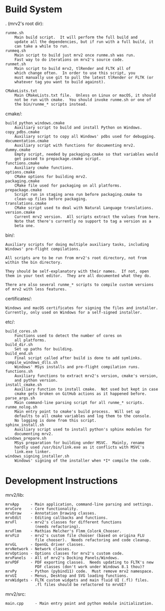 
Build System
============

. (mrv2's root dir):

	runme.sh
		Main build script.  It will perform the full build and
		update all the dependencies, but if run with a full build, it
		can take a while to run.
	runmeq.sh
		Main script to build just mrv2 once runme.sh was run.
		Fast way to do iterations on mrv2's source code.
	runmet.sh
		Main script to build mrv2, tlRender and FLTK all of
		which change often.  In order to use this script, you
		must manually use git to pull the latest tlRender or FLTK (or
		whatever tag you want to build against).		

	CMakeLists.txt
		Main CMakeLists.txt file.  Unless on Linux or macOS, it should
		not be run with cmake.  You should invoke runme.sh or one of
		the bin/runme_* scripts instead.
		
cmake/:

	build_python_windows.cmake
		Auxiliary script to build and install Python on Windows.
	copy_pdbs.cmake
		Auxiliary script to copy all Windows' pdbs used for debugging.
	documentation.cmake
		Auxiliary script with functions for documenting mrv2.
	dummy.cmake
		Empty script, needed by packaging.cmake so that variables would
		get passed to prepackage.cmake script.
	functions.cmake
		Auxiliary cmake functions.
	options.cmake
		CMake options for building mrv2.
	packaging.cmake
		CMake file used for packaging on all platforms.
	prepackage.cmake
		Script run in staging area run before packaging.cmake to
		clean-up files before packaging.
	translations.cmake
		CMake script used to deal with Natural Language translations.
	version.cmake
		Current mrv2 version.  All scripts extract the values from here.
		Note that there's currently no support to tag a version as a 
		beta one.

bin/:

	Auxiliary scripts for doing multiple auxiliary tasks, including
	Windows' pre-flight compilations.
	
	All scripts are to be run from mrv2's root directory, not from 
	within the bin directory.
	
	They should be self-explanatory with their names.  If not, open
	them in your text editor.  They are all documented what they do.

	There are also several runme_* scripts to compile custom versions
	of mrv2 with less features.
	

certificates/:
	
	Windows and macOS certificates for signing the files and installer.
	Currently, only used on Windows for a self-signed installer.

etc/:

	build_cores.sh
		Functions used to detect the number of cores on
		all platforms.
	build_dir.sh
		Set up paths for building.
	build_end.sh
		Final script called after build is done to add symlinks.
	compile_windows_dlls.sh
		Windows' MSys installs and pre-flight compilation runs.
	functions.sh
		Auxiliary functions to extract mrv2's version, cmake's version,
		and python version.
	install_cmake.sh
		Auxiliary function to install cmake.  Not used but kept in case
		cmake gets broken on GitHub actions as it happened before.
	parse_args.sh
		Main command-line parsing script for all runme_* scripts.
	runme_nolog.sh
		Main entry point to cmake's build process.  Will set up 
		defaults to all cmake variables and log them to the console.
		No logging is done from this script.
	sphinx_install.sh
		Auxiliary script used to install python's sphinx modules for
		documenting mrv2.
	windows_prepare.sh
		MSys preparation for building under MSVC.  Mainly, rename
		hardly used /usr/bin/link.exe as it conflicts with MSVC's 
		link.exe linker.
	windows_signing_installer.sh
		Windows' signing of the installer when *I* compile the code.

Development Instructions
========================

mrv2/lib:

	mrvApp     - Main application, command-line parsing and settings.
	mrvCore    - Core functionality.
	mrvDraw    - Annotation Drawing classes.
	mrvEdit    - Editing callbacks and functions.
	mrvFl      - mrv2's classes for different functions 
	             (needs refactoring).
	mrvFlmm    - Mathias Melcher's Flmm_ColorA_Chooser.
	mrvFLU     - mrv2's custom file chooser (based on origina FLU
	             file chooser).  Needs refactoring and code cleanup.
	mrvGL      - OpenGL driver classes.
	mrvNetwork - Network classes.
	mrvOptions - Options classes for mrv2's custom code.
	mrvPanels  - All of mrv2's Docking Panels/Windows.
	mrvPDF     - PDF exporting classes.  Needs updating to FLTK's new
		         PDF classes (don't work under Windows 8.1 thou)?
	mrvPy      - Python (pybind11) code.  Must remove mrv2 namespace.
	mrvUI      - Menus, Desktop and SVG loading functions. 
	mrvWidgets - FLTK custom widgets and main fluid UI (.fl) files.
	             .fl files should be refactored to mrvUI?

mrv2/src:

	main.cpp     - Main entry point and python module initialization.
